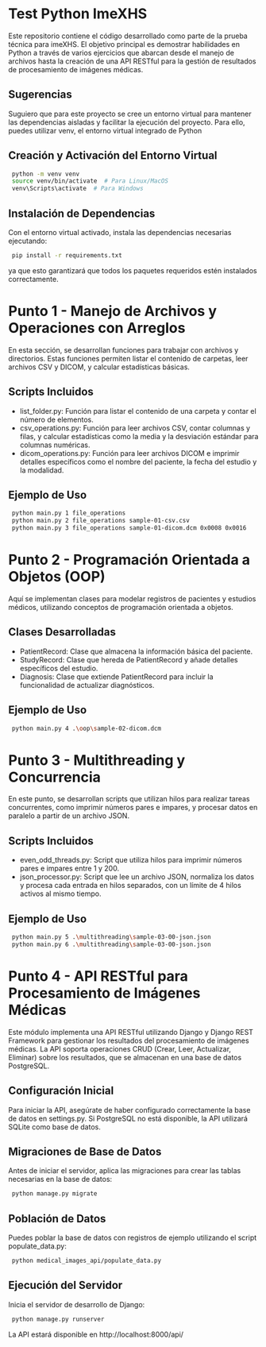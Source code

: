 # Test Python ImeXHS

Este repositorio contiene el código desarrollado como parte de la prueba técnica para imeXHS. El objetivo principal es demostrar habilidades en Python a través de varios ejercicios que abarcan desde el manejo de archivos hasta la creación de una API RESTful para la gestión de resultados de procesamiento de imágenes médicas.

## Sugerencias

Suguiero que para este proyecto se cree un entorno virtual para mantener las dependencias aisladas y facilitar la ejecución del proyecto. Para ello, puedes utilizar venv, el entorno virtual integrado de Python

## Creación y Activación del Entorno Virtual

   ```bash
    python -m venv venv
    source venv/bin/activate  # Para Linux/MacOS
    venv\Scripts\activate  # Para Windows

   ```

## Instalación de Dependencias

Con el entorno virtual activado, instala las dependencias necesarias ejecutando:

   ```bash
    pip install -r requirements.txt

   ```
ya que esto garantizará que todos los paquetes requeridos estén instalados correctamente.

# Punto 1 - Manejo de Archivos y Operaciones con Arreglos

En esta sección, se desarrollan funciones para trabajar con archivos y directorios. Estas funciones permiten listar el contenido de carpetas, leer archivos CSV y DICOM, y calcular estadísticas básicas.

## Scripts Incluidos

- list_folder.py: Función para listar el contenido de una carpeta y contar el número de elementos.
- csv_operations.py: Función para leer archivos CSV, contar columnas y filas, y calcular estadísticas como la media y la desviación estándar para columnas numéricas.
- dicom_operations.py: Función para leer archivos DICOM e imprimir detalles específicos como el nombre del paciente, la fecha del estudio y la modalidad.

## Ejemplo de Uso

   ```bash
    python main.py 1 file_operations 
    python main.py 2 file_operations sample-01-csv.csv  
    python main.py 3 file_operations sample-01-dicom.dcm 0x0008 0x0016 

   ```
 
# Punto 2 - Programación Orientada a Objetos (OOP)

Aquí se implementan clases para modelar registros de pacientes y estudios médicos, utilizando conceptos de programación orientada a objetos.

## Clases Desarrolladas

- PatientRecord: Clase que almacena la información básica del paciente.
- StudyRecord: Clase que hereda de PatientRecord y añade detalles específicos del estudio.
- Diagnosis: Clase que extiende PatientRecord para incluir la funcionalidad de actualizar diagnósticos.

## Ejemplo de Uso

   ```bash
    python main.py 4 .\oop\sample-02-dicom.dcm

   ```

# Punto 3 - Multithreading y Concurrencia

En este punto, se desarrollan scripts que utilizan hilos para realizar tareas concurrentes, como imprimir números pares e impares, y procesar datos en paralelo a partir de un archivo JSON.

## Scripts Incluidos
- even_odd_threads.py: Script que utiliza hilos para imprimir números pares e impares entre 1 y 200.
- json_processor.py: Script que lee un archivo JSON, normaliza los datos y procesa cada entrada en hilos separados, con un límite de 4 hilos activos al mismo tiempo.

## Ejemplo de Uso

   ```bash
    python main.py 5 .\multithreading\sample-03-00-json.json   
    python main.py 6 .\multithreading\sample-03-00-json.json

   ```

# Punto 4 - API RESTful para Procesamiento de Imágenes Médicas

Este módulo implementa una API RESTful utilizando Django y Django REST Framework para gestionar los resultados del procesamiento de imágenes médicas. La API soporta operaciones CRUD (Crear, Leer, Actualizar, Eliminar) sobre los resultados, que se almacenan en una base de datos PostgreSQL.

## Configuración Inicial

Para iniciar la API, asegúrate de haber configurado correctamente la base de datos en settings.py. Si PostgreSQL no está disponible, la API utilizará SQLite como base de datos.

## Migraciones de Base de Datos

Antes de iniciar el servidor, aplica las migraciones para crear las tablas necesarias en la base de datos:

   ```bash
    python manage.py migrate
   ```

## Población de Datos

Puedes poblar la base de datos con registros de ejemplo utilizando el script populate_data.py:

   ```bash
    python medical_images_api/populate_data.py
   ```

## Ejecución del Servidor

Inicia el servidor de desarrollo de Django:

   ```bash
    python manage.py runserver
   ```

   La API estará disponible en http://localhost:8000/api/
